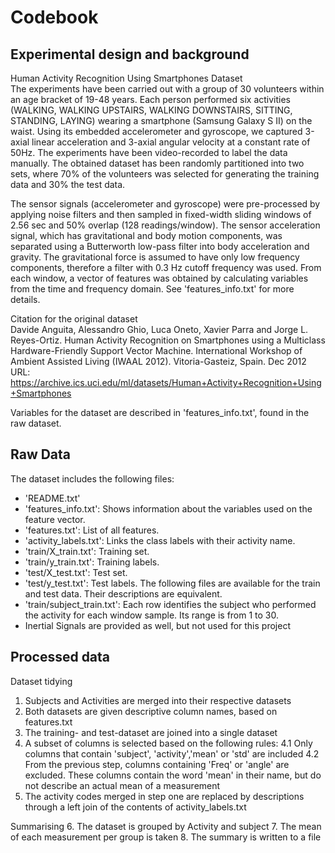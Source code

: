 # Codebook 

## Experimental design and background
Human Activity Recognition Using Smartphones Dataset  
The experiments have been carried out with a group of 30 volunteers within an age bracket of 19-48 years. Each person performed six activities (WALKING, WALKING UPSTAIRS, WALKING DOWNSTAIRS, SITTING, STANDING, LAYING) wearing a smartphone (Samsung Galaxy S II) on the waist. Using its embedded accelerometer and gyroscope, we captured 3-axial linear acceleration and 3-axial angular velocity at a constant rate of 50Hz. The experiments have been video-recorded to label the data manually. The obtained dataset has been randomly partitioned into two sets, where 70% of the volunteers was selected for generating the training data and 30% the test data.  

The sensor signals (accelerometer and gyroscope) were pre-processed by applying noise filters and then sampled in fixed-width sliding windows of 2.56 sec and 50% overlap (128 readings/window). The sensor acceleration signal, which has gravitational and body motion components, was separated using a Butterworth low-pass filter into body acceleration and gravity. The gravitational force is assumed to have only low frequency components, therefore a filter with 0.3 Hz cutoff frequency was used. From each window, a vector of features was obtained by calculating variables from the time and frequency domain. See 'features_info.txt' for more details. 

Citation for the original dataset  
Davide Anguita, Alessandro Ghio, Luca Oneto, Xavier Parra and Jorge L. Reyes-Ortiz. Human Activity Recognition on Smartphones using a Multiclass Hardware-Friendly Support Vector Machine. International Workshop of Ambient Assisted Living (IWAAL 2012). Vitoria-Gasteiz, Spain. Dec 2012  
URL: https://archive.ics.uci.edu/ml/datasets/Human+Activity+Recognition+Using+Smartphones

Variables for the dataset are described in 'features_info.txt', found in the raw dataset.

## Raw Data
The dataset includes the following files:
- 'README.txt'
- 'features_info.txt': Shows information about the variables used on the feature vector.
- 'features.txt': List of all features.
- 'activity_labels.txt': Links the class labels with their activity name.
- 'train/X_train.txt': Training set.
- 'train/y_train.txt': Training labels.
- 'test/X_test.txt': Test set.
- 'test/y_test.txt': Test labels.
The following files are available for the train and test data. Their descriptions are equivalent.
- 'train/subject_train.txt': Each row identifies the subject who performed the activity for each window sample. Its range is from 1 to 30. 
- Inertial Signals are provided as well, but not used for this project

## Processed data
Dataset tidying
1. Subjects and Activities are merged into their respective datasets
2. Both datasets are given descriptive column names, based on features.txt
3. The training- and test-dataset are joined into a single dataset
4. A subset of columns is selected based on the following rules:
4.1 Only columns that contain 'subject', 'activity','mean' or 'std' are included
4.2 From the previous step, columns containing 'Freq' or 'angle' are excluded. These columns contain the word 'mean' in their name, but do not describe an actual mean of a measurement
5. The activity codes merged in step one are replaced by descriptions through a left join of the contents of activity_labels.txt

Summarising
6. The dataset is grouped by Activity and subject
7. The mean of each measurement per group is taken
8. The summary is written to a file
